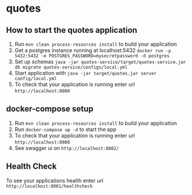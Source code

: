 # quotes

How to start the quotes application
---

1. Run `mvn clean process-resources install` to build your application
2. Get a postgres instance running at localhost:5432 `docker run -p 5432:5432 -e POSTGRES_PASSWORD=mysecretpassword -d postgres`
3. Set up schemas `java -jar quotes-service/target/quotes-service.jar db migrate quotes-service/configs/local.yml`
4. Start application with `java -jar target/quotes.jar server config/local.yml`
5. To check that your application is running enter url `http://localhost:8080`

docker-compose setup
---

1. Run `mvn clean process-resources install` to build your application
2. Run `docker-compose up -d` to start the app
3. To check that your application is running enter url `http://localhost:8080`
4. See swagger ui on `http://localhost:8082/`

Health Check
---

To see your applications health enter url `http://localhost:8081/healthcheck`
